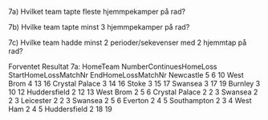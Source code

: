 
7a)
     Hvilket team tapte fleste hjemmpekamper på rad?

7b)
     Hvilke team tapte minst 3 hjemmpekamper på rad?
	
7c)	
     Hvilke team hadde minst 2 perioder/sekevenser med 2 hjemmtap på rad?


 Forventet Resultat 7a:
HomeTeam	NumberContinuesHomeLoss	StartHomeLossMatchNr	EndHomeLossMatchNr
Newcastle	5	6	10
West Brom	4	13	16
Crystal Palace	3	14	16
Stoke	3	15	17
Swansea	3	17	19
Burnley	3	10	12
Huddersfield	2	12	13
West Brom	2	5	6
Crystal Palace	2	2	3
Swansea	2	2	3
Leicester	2	2	3
Swansea	2	5	6
Everton	2	4	5
Southampton	2	3	4
West Ham	2	4	5
Huddersfield	2	18	19  
